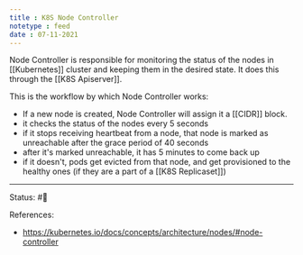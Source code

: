 ```yaml
---
title : K8S Node Controller
notetype : feed
date : 07-11-2021
---
```


Node Controller is responsible for monitoring the status of the nodes in [[Kubernetes]] cluster and keeping them in the desired state. It does this through the [[K8S Apiserver]]. 

This is the workflow by which Node Controller works:
- If a new node is created, Node Controller will assign it a [[CIDR]] block.
- it checks the status of the nodes every 5 seconds
- if it stops receiving heartbeat from a node, that node is marked as unreachable after the grace period of 40 seconds
- after it's marked unreachable, it has 5 minutes to come back up
- if it doesn't, pods get evicted from that node, and get provisioned to the healthy ones (if they are a part of a [[K8S Replicaset]])

-----

Status: #🌱 

References:
- https://kubernetes.io/docs/concepts/architecture/nodes/#node-controller
